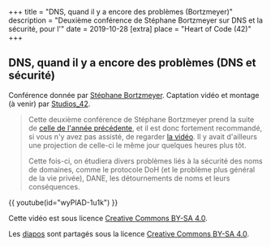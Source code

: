 +++
title = "DNS, quand il y a encore des problèmes (Bortzmeyer)"
description = "Deuxième conférence de Stéphane Bortzmeyer sur DNS et la sécurité, pour l'"
date = 2019-10-28
[extra]
place = "Heart of Code (42)"
+++

## DNS, quand il y a encore des problèmes (DNS et sécurité)

Conférence donnée par [Stéphane Bortzmeyer](https://www.bortzmeyer.org/).
Captation vidéo et montage (à venir) par [Studios_42](https://studios.42.fr/).

> Cette deuxième conférence de Stéphane Bortzmeyer prend la suite de [celle de
> l'année précédente](@/activités/conférences/dns_bortzmeyer/index.md), et il
> est donc fortement recommandé, si vous n'y avez pas assisté, de regarder [la
> vidéo](@/activités/conférences/dns_bortzmeyer/index.md). Il y avait
> d'ailleurs une projection de celle-ci le même jour quelques heures plus tôt.
> 
> Cette fois-ci, on étudiera divers problèmes liés à la sécurité des noms de
> domaines, comme le protocole DoH (et le problème plus général de la vie
> privée), DANE, les détournements de noms et leurs conséquences.

{{ youtube(id="wyPlAD-1u1k") }}

Cette vidéo est sous licence
[Creative Commons BY-SA 4.0](https://creativecommons.org/licenses/by-sa/4.0/deed.fr).

Les [diapos](bortzmeyer-securite-noms-domaines-bis.pdf) sont partagés sous
la licence [Creative Commons BY-SA
4.0](https://creativecommons.org/licenses/by-sa/4.0/deed.fr). 
